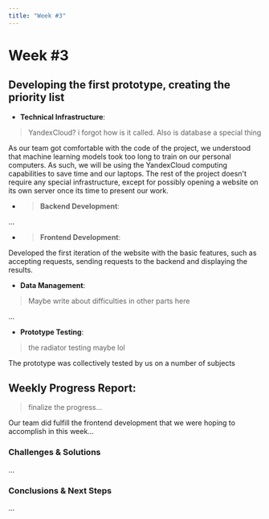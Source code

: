 ```yaml
---
title: "Week #3"
---
```


# **Week #3**

## **Developing the first prototype, creating the priority list**

- **Technical Infrastructure**:
  
> YandexCloud? i forgot how is it called. Also is database a special thing

As our team got comfortable with the code of the project, we understood that machine learning models took too long to train on our personal computers. As such, we will be using the YandexCloud computing capabilities to save time and our laptops. The rest of the project doesn't require any special infrastructure, except for possibly opening a website on its own server once its time to present our work.

- > **Backend Development**:

...

- > **Frontend Development**:

Developed the first iteration of the website with the basic features, such as accepting requests, sending requests to the backend and displaying the results.

- **Data Management**:

> Maybe write about difficulties in other parts here

...

- **Prototype Testing**:

> the radiator testing maybe lol

The prototype was collectively tested by us on a number of subjects

## **Weekly Progress Report**:

> finalize the progress...

Our team did fulfill the frontend development that we were hoping to accomplish in this week...

### **Challenges & Solutions**

...

### **Conclusions & Next Steps**

...